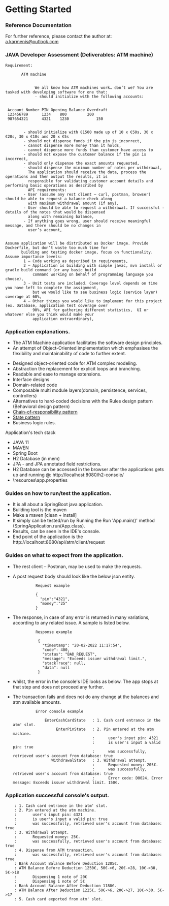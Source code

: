 # Getting Started

### Reference Documentation

For further reference, please contact the author at:  a.karmenis@outlook.com

### JAVA Developer Assessment (Deliverables: ATM machine)
        
    Requirement: 
     
           ATM machine


                 We all know how ATM machines work… don’t we? You are tasked with developing software for one that:
                 - should initialize with the following accounts:


     Account Number	PIN	Opening Balance	Overdraft
     123456789		1234	800			200
     987654321		4321	1230			150
     

            - should initialize with €1500 made up of 10 x €50s, 30 x €20s, 30 x €10s and 20 x €5s
            - should not dispense funds if the pin is incorrect,
            - cannot dispense more money than it holds,
            - cannot dispense more funds than customer have access to
            - should not expose the customer balance if the pin is incorrect,
            - should only dispense the exact amounts requested,
            - should dispense the minimum number of notes per withdrawal,
              The application should receive the data, process the operations and then output the results, it is 
              responsible for validating customer account details and performing basic operations as described by 
              API requirements:
            - User (assume any rest client – curl, postman, browser) should be able to request a balance check along 
              with maximum withdrawal amount (if any),
            - User should be able to request a withdrawal. If successful - details of the notes that would be dispensed 
              along with remaining balance,
            - If anything goes wrong, user should receive meaningful message, and there should be no changes in 
              user’s account,


    Assume application will be distributed as Docker image. Provide Dockerfile, but don’t waste too much time for 
           building and testing docker image, focus on functionality.
    Assume importance levels:
            1 – Code working as described in requirements,
            2 – Application is building with simple javac, mvn install or gradle build command (or any basic build 
                command working on behalf of programming language you choose),
            3 - Unit tests are included. Coverage level depends on time you have left to complete the assignment, 
                but we would like to see business logic (service layer) coverage at 60%,
            4 – Other things you would like to implement for this project (ex. Database, application test coverage over 
                90%, API for gathering different statistics,  UI or whatever else you think would make your 
                application extraordinary),



### Application explanations.
- The ATM Machine application facilitates the software design principles.
- An attempt of Object-Oriented implementation which emphasises the flexibility and maintainability of code to further 
extent.
* Designed object-oriented code for ATM complex modeling. 
* Abstraction the replacement for explicit loops and branching.
* Readable and ease to manage extensions.
* Interface designs
* Domain-related code
* Composable multi module layers(domain, persistence, services, controllers)
* Alternatives to hard-coded decisions with the Rules design pattern (Behavioral design pattern)
* [Chain-of-responsibility pattern](https://en.wikipedia.org/wiki/Chain-of-responsibility_pattern)
* [State pattern](https://en.wikipedia.org/wiki/State_pattern)
* Business logic rules.

 
Application's tech stack
* JAVA 11
* MAVEN
* Spring Boot
* H2 Database (in mem)
* JPA - and JPA annotated field restrictions.
* H2 Database can be accessed in the browser after the applications gets up and running @: http://localhost:8080/h2-console/
* \resources\app.properties

### Guides on how to run/test the application.
* It is all about a SpringBoot java application.
* Building tool is the maven
* Make a maven [clean + install]
* It simply can be tested/run by Running the Run 'App.main()' method (SpringApplication.run(App.class).
* Results, can be seen in the IDE's console.
* End point of the application is the http://localhost:8080/api/atm/client/request

### Guides on what to expect from the application.
* The rest client – Postman, may be used to make the requests.
* A post request body should look like the below json entity.
 
                Request example

                {
                  "pin":"4321",
                  "money":"25"
                }

* The response, in case of any error is returned in many variations, according to any related issue. A sample is listed below.

                Response example

                 {
                   "timestamp": "20-02-2022 11:17:54",
                   "code": 400,
                   "status": "BAD_REQUEST",
                   "message": "Exceeds issuer withdrawal limit.",
                   "stackTrace": null,
                   "data": null
                 }


 
* whilst, the error in the console's IDE looks as below. The app stops at that step and does not proceed any further.
* The transaction fails and does not do any change at the balances and atm available amounts.


                Error console example

                    EnterCashCardState   : 1. Cash card entrance in the atm' slot.
                         EnterPinState   : 2. Pin entered at the atm machine.
                                         : 		user's input pin: 4321
                                         : 		is user's input a valid pin: true
                                         : 		was successfully, retrieved user's account from database: true
                       WithdrawalState   : 3. Withdrawal attempt.
                                         : 		Requested money: 205€.
                                         : 		was successfully, retrieved user's account from database: true
                                         :      Error code: D0024, Error message: Exceeds issuer withdrawal limit. 150€.

 

### Application successful console's output.
        
        : 1. Cash card entrance in the atm' slot.
        : 2. Pin entered at the atm machine.
        : 		user's input pin: 4321
        : 		is user's input a valid pin: true
        : 		was successfully, retrieved user's account from database: true
        : 3. Withdrawal attempt.
        : 		Requested money: 25€.
        : 		was successfully, retrieved user's account from database: true
        : 4. Dispense from ATM transaction.
        : 		was successfully, retrieved user's account from database: true
        : Bank Account Balance Before Deduction 1205€.
        : ATM Balance Before Deduction 1250€, 50€->6, 20€->28, 10€->30, 5€->18
        : 		Dispensing 1 note of 20€
        : 		Dispensing 1 note of 5€
        : Bank Account Balance After Deduction 1180€.
        : ATM Balance After Deduction 1225€, 50€->6, 20€->27, 10€->30, 5€->17
        : 5. Cash card exported from atm' slot.


